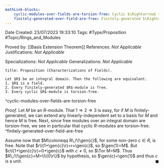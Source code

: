 ```yaml
---
mathLink-blocks:
    cyclic-modules-over-fields-are-torsion-free: Cyclic $\Rightarrow$ torsion-free (field)
    finitely-generated-over-field-are-free: Finitely-generated $\Rightarrow$ free (field)
---
```


<div class="topSpace"></div>

Date Created: 23/07/2023 19:33:10
Tags: #Type/Proposition #Topic/Rings_and_Modules

Proved by: [[Basis Extension Theorem]]
References: <i>Not Applicable</i>
Justifications: <i>Not Applicable</i>

Specializations: <i>Not Applicable</i>
Generalizations: <i>Not Applicable</i>

``` ad-Proposition
title: Proposition (Characterizations of Fields).

Let $R$ be an integral domain. Then the following are equivalent.
1. $R$ is a field.
2. Every finitely-generated $R$-module is free.
3. Every cyclic $R$-module is torsion-free.

```
^cyclic-modules-over-fields-are-torsion-free

<i>Proof.</i> Let $M$ be an $R$-module. That $1\Rightarrow2\Rightarrow3$ is easy, for if $M$ is finitely-generated, we can extend any linearly-independent set to a basis for $M$ and hence $M$ is free. Next, since free modules over an integral domain are torsion-free, we see in particular that cyclic $R$-modules are torsion-free.
^finitely-generated-over-field-are-free

Assume now that $M\coloneqq R\,/\!\gen{c}$, for some non-zero $c\in R$, is free. Note that $r\l(1+\gen{c}\r)=r+\gen{c}$, so $\gen{1}=M$. But $c\l(1+\gen{c}\r)=0+\gen{c}$ with $c\neq0$, so $\Tor M=M$. Thus $R\,/\!\gen{c}=M=\l\{0\r\}$ by hypothesis, so $\gen{c}=\gen{1}$ and thus $c$ is a unit.<span style="float:right;">$\blacksquare$</span>
